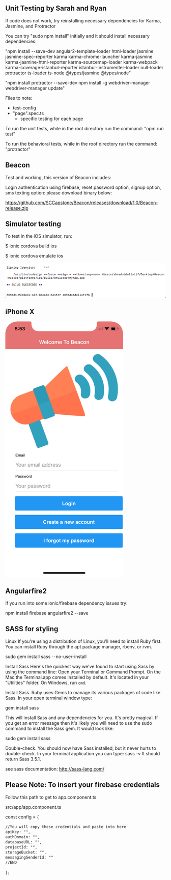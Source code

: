 ## Unit Testing by Sarah and Ryan


If code does not work, try reinstalling necessary dependencies for Karma, Jasmine, and Protractor

You can try "sudo npm install" initially and it should install necessary dependencies:

"npm install --save-dev angular2-template-loader html-loader jasmine jasmine-spec-reporter karma karma-chrome-launcher karma-jasmine karma-jasmine-html-reporter karma-sourcemap-loader karma-webpack karma-coverage-istanbul-reporter istanbul-instrumenter-loader null-loader protractor ts-loader ts-node @types/jasmine @types/node"  

"npm install protractor --save-dev
npm install -g webdriver-manager
webdriver-manager update"

Files to note:  

* test-config
* "page".spec.ts
  * specific testing for each page  
  
To run the unit tests, while in the root directory run the command:
"npm run test"

To run the behavioral tests, while in the roof directory run the command:
"protractor"

## Beacon

Test and working, this version of Beacon includes:

Login authentication using firebase, reset password option, signup option, sms texting option: please download binary below: 

https://github.com/SCCapstone/Beacon/releases/download/1.0/Beacon-release.zip

## Simulator testing
To test in the iOS simulator, run:

$ ionic cordova build ios

$ ionic cordova emulate ios

![alt text](https://raw.githubusercontent.com/SCCapstone/Beacon/master/Screen%20Shot%202017-12-05%20at%208.47.23%20AM.png?token=AWYG4rDGwnpEtWJGUJbs1TRRzVJP9be-ks5aMA7LwA%3D%3D)

## iPhone X
<img src= "https://raw.githubusercontent.com/SCCapstone/Beacon/master/Simulator%20Screen%20Shot%20-%20iPhone%20X%20-%202017-12-05%20at%2008.53.05.png?token=AWYG4gWLjdWN2aQB_IG1Jwd1qcn1Fd8Jks5aMB1EwA%3D%3D" width="370">


## Angularfire2

If you run into some ionic/firebase dependency issues try:

npm install firebase angularfire2 --save

## SASS for styling

Linux
If you're using a distribution of Linux, you'll need to install Ruby first. You can install Ruby through the apt package manager, rbenv, or rvm.

sudo gem install sass --no-user-install

Install Sass
Here's the quickest way we've found to start using Sass by using the command line:
Open your Terminal or Command Prompt. On the Mac the Terminal.app comes installed by default. It's located in your "Utilities" folder. On Windows, run `cmd`.

Install Sass. Ruby uses Gems to manage its various packages of code like Sass. In your open terminal window type:

gem install sass

This will install Sass and any dependencies for you. It's pretty magical. If you get an error message then it's likely you will need to use the sudo command to install the Sass gem.
It would look like:

sudo gem install sass

Double-check. You should now have Sass installed, but it never hurts to double-check. In your terminal application you can type:
sass -v
It should return Sass 3.5.1.

see sass documentation: http://sass-lang.com/

## Please Note: To insert your firebase credentials

Follow this path to get to app.component.ts

src/app/app.component.ts

const config = {

    //You will copy these credentials and paste into here
    apiKey: "",
    authDomain: "",
    databaseURL: "",
    projectId: "",
    storageBucket: "",
    messagingSenderId: ""
    //END

    };
